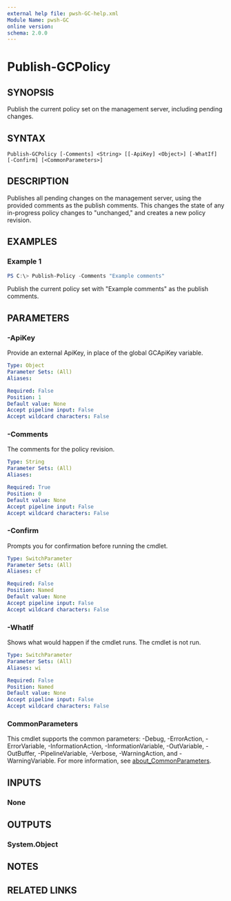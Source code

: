 ```yaml
---
external help file: pwsh-GC-help.xml
Module Name: pwsh-GC
online version:
schema: 2.0.0
---
```


# Publish-GCPolicy

## SYNOPSIS
Publish the current policy set on the management server, including pending changes.

## SYNTAX

```
Publish-GCPolicy [-Comments] <String> [[-ApiKey] <Object>] [-WhatIf] [-Confirm] [<CommonParameters>]
```

## DESCRIPTION
Publishes all pending changes on the management server, using the provided comments as the publish comments. This changes the state of any in-progress policy changes to "unchanged," and creates a new policy revision.

## EXAMPLES

### Example 1
```powershell
PS C:\> Publish-Policy -Comments "Example comments"
```

Publish the current policy set with "Example comments" as the publish comments.

## PARAMETERS

### -ApiKey
Provide an external ApiKey, in place of the global GCApiKey variable.

```yaml
Type: Object
Parameter Sets: (All)
Aliases:

Required: False
Position: 1
Default value: None
Accept pipeline input: False
Accept wildcard characters: False
```

### -Comments
The comments for the policy revision.

```yaml
Type: String
Parameter Sets: (All)
Aliases:

Required: True
Position: 0
Default value: None
Accept pipeline input: False
Accept wildcard characters: False
```

### -Confirm
Prompts you for confirmation before running the cmdlet.

```yaml
Type: SwitchParameter
Parameter Sets: (All)
Aliases: cf

Required: False
Position: Named
Default value: None
Accept pipeline input: False
Accept wildcard characters: False
```

### -WhatIf
Shows what would happen if the cmdlet runs. The cmdlet is not run.

```yaml
Type: SwitchParameter
Parameter Sets: (All)
Aliases: wi

Required: False
Position: Named
Default value: None
Accept pipeline input: False
Accept wildcard characters: False
```

### CommonParameters
This cmdlet supports the common parameters: -Debug, -ErrorAction, -ErrorVariable, -InformationAction, -InformationVariable, -OutVariable, -OutBuffer, -PipelineVariable, -Verbose, -WarningAction, and -WarningVariable. For more information, see [about_CommonParameters](http://go.microsoft.com/fwlink/?LinkID=113216).

## INPUTS

### None

## OUTPUTS

### System.Object
## NOTES

## RELATED LINKS

